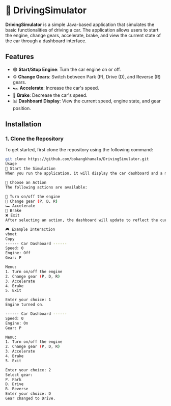 # 🚗 **DrivingSimulator**

**DrivingSimulator** is a simple Java-based application that simulates the basic functionalities of driving a car. The application allows users to start the engine, change gears, accelerate, brake, and view the current state of the car through a dashboard interface.

## Features

- 🟢 **Start/Stop Engine**: Turn the car engine on or off.
- ⚙️ **Change Gears**: Switch between Park (P), Drive (D), and Reverse (R) gears.
- 🏎️ **Accelerate**: Increase the car's speed.
- 🛑 **Brake**: Decrease the car's speed.
- 📊 **Dashboard Display**: View the current speed, engine state, and gear position.

## Installation

### 1. Clone the Repository

To get started, first clone the repository using the following command:

```bash
git clone https://github.com/bokangkhumalo/DrivingSimulator.git
Usage
🚦 Start the Simulation
When you run the application, it will display the car dashboard and a menu of options. Choose an action by entering the number corresponding to the desired action.

📝 Choose an Action
The following actions are available:

🔘 Turn on/off the engine
🔄 Change gear (P, D, R)
🏎️ Accelerate
🛑 Brake
❌ Exit
After selecting an action, the dashboard will update to reflect the current state of the car.

🎮 Example Interaction
vbnet
Copy
------ Car Dashboard ------
Speed: 0
Engine: Off
Gear: P

Menu:
1. Turn on/off the engine
2. Change gear (P, D, R)
3. Accelerate
4. Brake
5. Exit

Enter your choice: 1
Engine turned on.

------ Car Dashboard ------
Speed: 0
Engine: On
Gear: P

Menu:
1. Turn on/off the engine
2. Change gear (P, D, R)
3. Accelerate
4. Brake
5. Exit

Enter your choice: 2
Select gear: 
P. Park
D. Drive
R. Reverse
Enter your choice: D
Gear changed to Drive.
